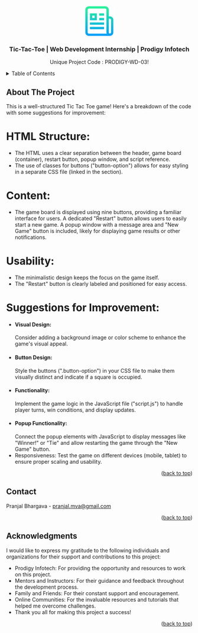 <a name="readme-top"></a>

<!-- PROJECT LOGO -->
<br />
<div align="center">
  <a href="#">
    <img src="images/logo.png" alt="Logo" width="80" height="80">
  </a>

  <h3 align="center">Tic-Tac-Toe | Web Development Internship | Prodigy Infotech</h3>

  <p align="center">
    Unique Project Code : PRODIGY-WD-03!
    <br />
  </p>
</div>



<!-- TABLE OF CONTENTS -->
<details>
  <summary>Table of Contents</summary>
  <ol>
    <li>
      <a href="#about-the-project">About The Project</a>
    </li>
    <li><a href="#contact">Contact</a></li>
    <li><a href="#acknowledgments">Acknowledgments</a></li>
  </ol>
</details>



<!-- ABOUT THE PROJECT -->
## About The Project

This is a well-structured Tic Tac Toe game! Here's a breakdown of the code with some suggestions for improvement:

# HTML Structure:

* The HTML uses a clear separation between the header, game board (container), restart button, popup window, and script reference.
* The use of classes for buttons ("button-option") allows for easy styling in a separate CSS file (linked in the <head> section).

# Content:

* The game board is displayed using nine buttons, providing a familiar interface for users.
A dedicated "Restart" button allows users to easily start a new game.
A popup window with a message area and "New Game" button is included, likely for displaying game results or other notifications.

# Usability:

* The minimalistic design keeps the focus on the game itself.
* The "Restart" button is clearly labeled and positioned for easy access.

# Suggestions for Improvement:

* <h4>Visual Design:</h4> Consider adding a background image or color scheme to enhance the game's visual appeal.
* <h4>Button Design:</h4> Style the buttons (".button-option") in your CSS file to make them visually distinct and indicate if a square is occupied.
* <h4>Functionality:</h4> Implement the game logic in the JavaScript file ("script.js") to handle player turns, win conditions, and display updates.
* <h4>Popup Functionality:</h4> Connect the popup elements with JavaScript to display messages like "Winner!" or "Tie" and allow restarting the game through the "New Game" button.
* Responsiveness:</h4> Test the game on different devices (mobile, tablet) to ensure proper scaling and usability.

<p align="right">(<a href="#readme-top">back to top</a>)</p>

<!-- CONTACT -->
## Contact

Pranjal Bhargava - pranjal.mva@gmail.com

<p align="right">(<a href="#readme-top">back to top</a>)</p>



<!-- ACKNOWLEDGMENTS -->
## Acknowledgments

I would like to express my gratitude to the following individuals and organizations for their support and contributions to this project:

* Prodigy Infotech: For providing the opportunity and resources to work on this project.
* Mentors and Instructors: For their guidance and feedback throughout the development process.
* Family and Friends: For their constant support and encouragement.
* Online Communities: For the invaluable resources and tutorials that helped me overcome challenges.
* Thank you all for making this project a success!

<p align="right">(<a href="#readme-top">back to top</a>)</p>

